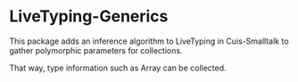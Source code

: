 # LiveTyping-Generics

This package adds an inference algorithm to LiveTyping in Cuis-Smalltalk to gather polymorphic parameters for collections.

That way, type information such as Array<String> can be collected. 